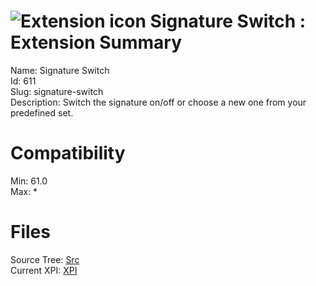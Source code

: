 # ![Extension icon](https://addons.thunderbird.net/user-media/addon_icons/0/611-64.png?modified=1533678238) Signature Switch : Extension Summary

Name: Signature Switch  
Id: 611  
Slug: signature-switch  
Description: Switch the signature on/off or choose a new one from your predefined set.
  

# Compatibility
Min: 61.0  
Max: *  

# Files

Source Tree: [Src](..\extensions-all\exts-tb68-comp\611-signature-switch\src)  
Current XPI: [XPI](..\extensions-all\exts-tb68-comp\611-signature-switch\xpi)  



